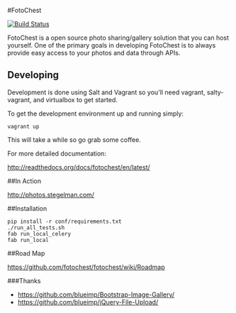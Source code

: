 #FotoChest

[![Build Status](https://secure.travis-ci.org/fotochest/fotochest.png?branch=master)](http://travis-ci.org/fotochest/fotochest)


FotoChest is a open source photo sharing/gallery solution that you can host yourself.  One of the primary goals
in developing FotoChest is to always provide easy access to your photos and data through APIs.



## Developing

Development is done using Salt and Vagrant so you'll need vagrant, salty-vagrant, and virtualbox to get started.

To get the development environment up and running simply:

```
vagrant up
```

This will take a while so go grab some coffee.


For more detailed documentation:


http://readthedocs.org/docs/fotochest/en/latest/


##In Action

http://photos.stegelman.com/



##Installation

    pip install -r conf/requirements.txt
    ./run_all_tests.sh
    fab run_local_celery
    fab run_local

##Road Map

https://github.com/fotochest/fotochest/wiki/Roadmap

###Thanks

* https://github.com/blueimp/Bootstrap-Image-Gallery/
* https://github.com/blueimp/jQuery-File-Upload/
